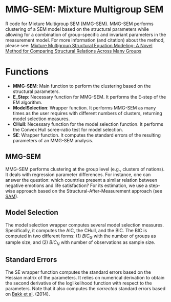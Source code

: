# MMG-SEM: Mixture Multigroup SEM
R code for Mixture Multigroup SEM (MMG-SEM). MMG-SEM performs clustering of a SEM model based on the structural parameters while allowing for a combination of group-specific and invariant parameters in the measurement model. For more information (and citation) about the method, please see: [Mixture Multigroup Structural Equation Modeling: A Novel Method for Comparing Structural Relations Across Many Groups](https://doi.org/10.31234/osf.io/mvd96)

# Functions
+ **MMG-SEM**: Main function to perform the clustering based on the structural parameters.
+ **E_Step**: Necessary function for MMG-SEM. It performs the E-step of the EM algorithm.
+ **ModelSelection**: Wrapper function. It performs MMG-SEM as many times as the user requires with different numbers of clusters, returning model selection measures.
+ **CHull**: Necessary function for the model selection function. It performs the Convex Hull scree-ratio test for model selection.
+ **SE**: Wrapper function. It computes the standard errors of the resulting parameters of an MMG-SEM analysis.

## MMG-SEM
MMG-SEM performs clustering at the group level (e.g., clusters of nations). It deals with regression parameter differences. For instance, one can answer the question: which countries present a similar relation between negative emotions and life satisfaction? For its estimation, we use a step-wise approach based on the Structural-After-Measurement approach (see [SAM](https://psycnet.apa.org/doi/10.1037/met0000503)).

## Model Selection
The model selection wrapper computes several model selection measures. Specifically, it computes the AIC, the CHull, and the BIC. The BIC is computed in two different forms: (1) *BIC<sub>G</sub>* with the number of groups as sample size, and (2) *BIC<sub>N</sub>* with number of observations as sample size. 

## Standard Errors
The SE wrapper function computes the standard errors based on the Hessian matrix of the parameters. It relies on numerical derivation to obtain the second derivative of the loglikelihood function with respect to the parameters. Note that it also computes the *corrected* standard errors based on [Bakk et al](https://doi.org/10.1093/pan/mpu003). (2014).
